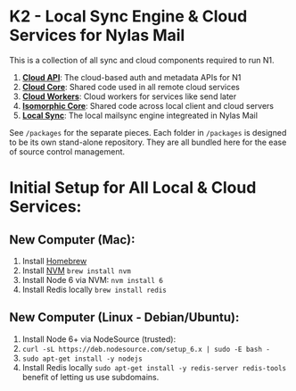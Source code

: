 # K2 - Local Sync Engine & Cloud Services for Nylas Mail

This is a collection of all sync and cloud components required to run N1.

1. [**Cloud API**](https://github.com/nylas/K2/tree/master/packages/cloud-api): The cloud-based auth and metadata APIs for N1
1. [**Cloud Core**](https://github.com/nylas/K2/tree/master/packages/cloud-core): Shared code used in all remote cloud services
1. [**Cloud Workers**](https://github.com/nylas/K2/tree/master/packages/cloud-workers): Cloud workers for services like send later
1. [**Isomorphic Core**](https://github.com/nylas/K2/tree/master/packages/isomorphic-core): Shared code across local client and cloud servers
1. [**Local Sync**](https://github.com/nylas/K2/tree/master/packages/local-sync): The local mailsync engine integreated in Nylas Mail

See `/packages` for the separate pieces. Each folder in `/packages` is
designed to be its own stand-alone repository. They are all bundled here
for the ease of source control management.

# Initial Setup for All Local & Cloud Services:

## New Computer (Mac):

1. Install [Homebrew](http://brew.sh/)
1. Install [NVM](https://github.com/creationix/nvm) `brew install nvm`
1. Install Node 6 via NVM: `nvm install 6`
1. Install Redis locally `brew install redis`

## New Computer (Linux - Debian/Ubuntu):

1. Install Node 6+ via NodeSource (trusted):
  1. `curl -sL https://deb.nodesource.com/setup_6.x | sudo -E bash -`
  1. `sudo apt-get install -y nodejs`
1. Install Redis locally `sudo apt-get install -y redis-server redis-tools`
benefit of letting us use subdomains.
